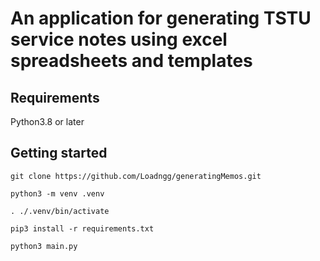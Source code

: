 # An application for generating TSTU service notes using excel spreadsheets and templates

## Requirements

Python3.8 or later

## Getting started

```shell
git clone https://github.com/Loadngg/generatingMemos.git

python3 -m venv .venv

. ./.venv/bin/activate

pip3 install -r requirements.txt

python3 main.py
```
